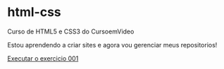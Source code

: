 # html-css
 Curso de HTML5 e CSS3 do CursoemVideo

Estou aprendendo a criar sites e agora vou gerenciar meus repositorios!

<a href="https://adolfoathayde.github.io/html-css/exercicios/ex001/index.html"> Executar o exercicio 001 </a>